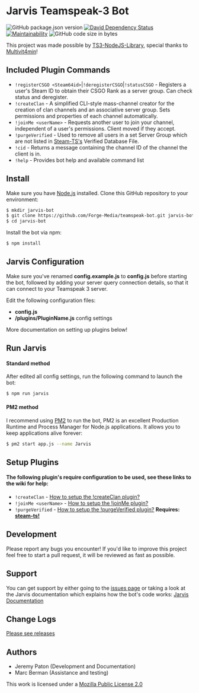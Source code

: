 # Jarvis Teamspeak-3 Bot

![GitHub package.json version](https://img.shields.io/github/package-json/v/forge-media/teamspeak-bot.svg)
[![David Dependency Status](https://david-dm.org/Forge-Media/teamspeak-bot.svg)](https://david-dm.org/Forge-Media/teamspeak-bot)
[![Maintainability](https://api.codeclimate.com/v1/badges/0957f4a29edc878ec073/maintainability)](https://codeclimate.com/github/Forge-Media/teamspeak-bot/maintainability)
![GitHub code size in bytes](https://img.shields.io/github/languages/code-size/forge-media/teamspeak-bot.svg)

This project was made possible by [TS3-NodeJS-Library](https://github.com/Multivit4min/TS3-NodeJS-Library), special thanks to [Multivit4min](https://github.com/Multivit4min/)!

## Included Plugin Commands

- `!registerCSGO <Steam64id>`|`!deregisterCSGO`|`!statusCSGO` - Registers a user's Steam ID to obtain their CSGO Rank as a server group. Can check status and deregister.
- `!createClan` - A simplified CLI-style mass-channel creator for the creation of clan channels and an associative server group. Sets permissions and properties of each channel automatically.
- `!joinMe <userName>` - Requests another user to join your channel, independent of a user's permissions. Client moved if they accept.
- `!purgeVerified` - Used to remove all users in a set Server Group which are not listed in [Steam-TS's](https://github.com/Forge-Media/steam-ts) Verified Database File.
- `!cid` - Returns a message containing the channel ID of the channel the client is in.
- `!help` - Provides bot help and available command list

## Install

Make sure you have [Node.js](https://nodejs.org/en/) installed. Clone this GitHub repository to your environment:

```sh
$ mkdir jarvis-bot
$ git clone https://github.com/Forge-Media/teamspeak-bot.git jarvis-bot
$ cd jarvis-bot
```

Install the bot via npm:

```sh
$ npm install
```

## Jarvis Configuration

Make sure you've renamed **config.example.js** to **config.js** before starting the bot, followed by adding your server query connection details, so that it can connect to your Teamspeak 3 server.

Edit the following configuration files:

- **config.js**
- **/plugins/PluginName.js** config settings

More documentation on setting up plugins below!

## Run Jarvis

#### Standard method

After edited all config settings, run the following command to launch the bot:

```sh
$ npm run jarvis
```

#### PM2 method

I recommend using [PM2](https://github.com/Unitech/pm2) to run the bot, PM2 is an excellent Production Runtime and Process Manager for Node.js applications. It allows you to keep applications alive forever:

```sh
$ pm2 start app.js --name Jarvis
```

## Setup Plugins

#### The following plugin's require configuration to be used, see these links to the wiki for help:

- `!createClan` - [How to setup the !createClan plugin?](https://github.com/Forge-Media/teamspeak-bot/wiki/Plugin-Configuration#createclan)
- `!joinMe <userName>` - [How to setup the !joinMe plugin?]()
- `!purgeVerified` - [How to setup the !purgeVerified plugin?](https://github.com/Forge-Media/teamspeak-bot/wiki/Plugin-Configuration#purgeverified) **Requires: [steam-ts!](https://github.com/Forge-Media/steam-ts)**

## Development

Please report any bugs you encounter!
If you'd like to improve this project feel free to start a pull request, it will be reviewed as fast as possible.

## Support

You can get support by either going to the [issues page](https://github.com/Forge-Media/teamspeak-bot/issues) or taking a look at the Jarvis documentation which explains how the bot's code works: [Jarvis Documentation](https://forge-media.github.io/teamspeak-bot/)

## Change Logs

[Please see releases](https://github.com/Forge-Media/teamspeak-bot/releases)

## Authors

- Jeremy Paton (Development and Documentation)
- Marc Berman (Assistance and testing)

This work is licensed under a [Mozilla Public License 2.0](https://github.com/Forge-Media/teamspeak-bot/blob/master/LICENSE)
